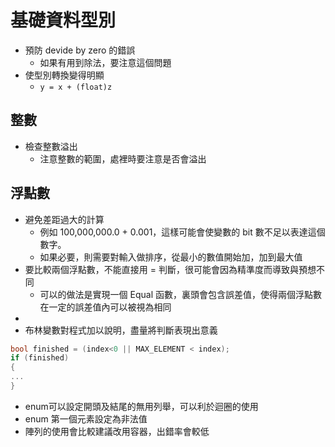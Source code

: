 # 基礎資料型別
* 預防 devide by zero 的錯誤
	* 如果有用到除法，要注意這個問題
* 使型別轉換變得明顯
	* `y = x + (float)z`
## 整數
* 檢查整數溢出
	* 注意整數的範圍，處裡時要注意是否會溢出
## 浮點數
* 避免差距過大的計算
	* 例如 100,000,000.0 + 0.001，這樣可能會使變數的 bit 數不足以表達這個數字。
	* 如果必要，則需要對輸入做排序，從最小的數值開始加，加到最大值
* 要比較兩個浮點數，不能直接用 = 判斷，很可能會因為精準度而導致與預想不同
	* 可以的做法是實現一個 Equal 函數，裏頭會包含誤差值，使得兩個浮點數在一定的誤差值內可以被視為相同
* 
* 布林變數對程式加以說明，盡量將判斷表現出意義
```C++
bool finished = (index<0 || MAX_ELEMENT < index);
if (finished)
{
...
}
```
* enum可以設定開頭及結尾的無用列舉，可以利於迴圈的使用
* enum 第一個元素設定為非法值
* 陣列的使用會比較建議改用容器，出錯率會較低
<!--stackedit_data:
eyJoaXN0b3J5IjpbLTE5NjMwMjkyMDAsNTk4MTY1NzYxLDczOT
A5NTE1Myw5MTIyODM1NDMsMjA4MDIwMzYzOCwtMTE2NDg2MDUz
NCwtMTIwMDg1NjY1NV19
-->